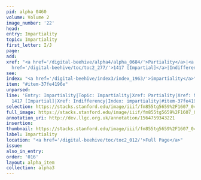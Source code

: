 ```yaml
---
pid: alpha_0460
volume: Volume 2
image_number: '22'
head: 
entry: Impartiality
topic: Impartiality
first_letter: I/J
page: 
add: 
xref: "<a href='/digital-beehive/alpha4/alpha_0684/'>Partiality</a>|<a href='/digital-beehive/alpha3/alpha_0637/'>Neutrality</a>|<a
  href='/digital-beehive/toc/toc2_277/'>1417 [Impartial]</a>|Indifferency"
see: 
index: "<a href='/digital-beehive/index3/index_1963/'>impartiality</a>"
item: "#item-37fe4196e"
unparsed: 
line: 'Entry: Impartiality|Topic: Impartiality|Xref: Partiality|Xref: Neutrality|Xref:
  1417 [Impartial]|Xref: Indifferency|Index: impartiality|#item-37fe4196e'
selection: https://stacks.stanford.edu/image/iiif/fm855tg5659%2F1607_0489/711,868,3084,665/full/0/default.jpg
full_image: https://stacks.stanford.edu/image/iiif/fm855tg5659%2F1607_0489/full/full/0/default.jpg
annotation_uri: http://dev.llgc.org.uk/annotation/1564759343221
insertion: 
thumbnail: https://stacks.stanford.edu/image/iiif/fm855tg5659%2F1607_0489/711,868,600,180/250,/0/default.jpg
label: Impartiality
location: "<a href='/digital-beehive/toc/toc2_012/'>Full Page</a>"
issue: 
also_in_entry: 
order: '016'
layout: alpha_item
collection: alpha3
---
```

